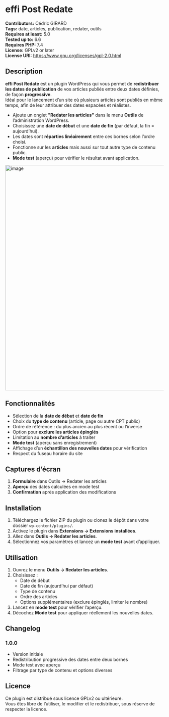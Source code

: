 # effi Post Redate

**Contributors:** Cédric GIRARD  
**Tags:** date, articles, publication, redater, outils  
**Requires at least:** 5.0  
**Tested up to:** 6.6  
**Requires PHP:** 7.4  
**License:** GPLv2 or later  
**License URI:** https://www.gnu.org/licenses/gpl-2.0.html  

## Description

**effi Post Redate** est un plugin WordPress qui vous permet de **redistribuer les dates de publication** de vos articles publiés entre deux dates définies, de façon **progressive**.  
Idéal pour le lancement d’un site où plusieurs articles sont publiés en même temps, afin de leur attribuer des dates espacées et réalistes.

- Ajoute un onglet **"Redater les articles"** dans le menu **Outils** de l’administration WordPress.
- Choisissez une **date de début** et une **date de fin** (par défaut, la fin = aujourd’hui).
- Les dates sont **réparties linéairement** entre ces bornes selon l’ordre choisi.
- Fonctionne sur les **articles** mais aussi sur tout autre type de contenu public.
- **Mode test** (aperçu) pour vérifier le résultat avant application.

<img width="840" height="713" alt="image" src="https://github.com/user-attachments/assets/494db5c4-2120-4b14-b9d6-e02c429f927c" />


## Fonctionnalités

- Sélection de la **date de début** et **date de fin**  
- Choix du **type de contenu** (article, page ou autre CPT public)  
- Ordre de référence : du plus ancien au plus récent ou l’inverse  
- Option pour **exclure les articles épinglés**  
- Limitation au **nombre d’articles** à traiter  
- **Mode test** (aperçu sans enregistrement)  
- Affichage d’un **échantillon des nouvelles dates** pour vérification  
- Respect du fuseau horaire du site  

## Captures d’écran

1. **Formulaire** dans Outils → Redater les articles
2. **Aperçu** des dates calculées en mode test
3. **Confirmation** après application des modifications

## Installation

1. Téléchargez le fichier ZIP du plugin ou clonez le dépôt dans votre dossier `wp-content/plugins/`.
2. Activez le plugin dans **Extensions → Extensions installées**.
3. Allez dans **Outils → Redater les articles**.
4. Sélectionnez vos paramètres et lancez un **mode test** avant d’appliquer.

## Utilisation

1. Ouvrez le menu **Outils → Redater les articles**.
2. Choisissez :
   - Date de début
   - Date de fin (aujourd’hui par défaut)
   - Type de contenu
   - Ordre des articles
   - Options supplémentaires (exclure épinglés, limiter le nombre)
3. Lancez en **mode test** pour vérifier l’aperçu.
4. Décochez **Mode test** pour appliquer réellement les nouvelles dates.

## Changelog

### 1.0.0
- Version initiale
- Redistribution progressive des dates entre deux bornes
- Mode test avec aperçu
- Filtrage par type de contenu et options diverses

## Licence

Ce plugin est distribué sous licence GPLv2 ou ultérieure.  
Vous êtes libre de l’utiliser, le modifier et le redistribuer, sous réserve de respecter la licence.



